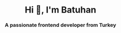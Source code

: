 <h1 align="center">Hi 👋, I'm Batuhan</h1>
<h3 align="center">A passionate frontend developer from Turkey</h3>

